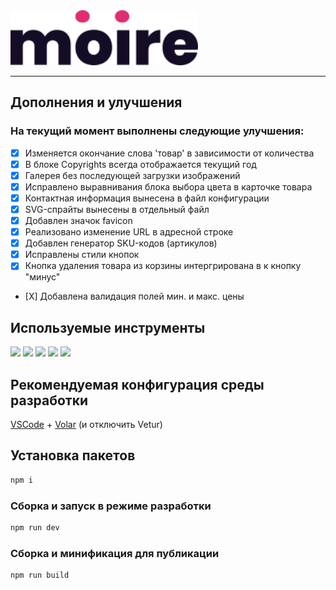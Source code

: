 
<img src="./moire/public/logo-moire.svg" alt="moire" width="300"/>

---

## Дополнения и улучшения

### На текущий момент выполнены следующие улучшения:

* [X] Изменяется окончание слова 'товар' в зависимости от количества
* [X] В блоке Copyrights всегда отображается текущий год
* [X] Галерея без последующей загрузки изображений
* [X] Исправлено выравнивания блока выбора цвета в карточке товара
* [X] Контактная информация вынесена в файл конфигурации
* [X] SVG-спрайты вынесены в отдельный файл
* [X] Добавлен значок favicon
* [X] Реализовано изменение URL в адресной строке
* [X] Добавлен генератор SKU-кодов (артикулов)
* [X] Исправлены стили кнопок
* [X] Кнопка удаления товара из корзины интергрирована в к кнопку "минус"
* [Х] Добавлена валидация полей мин. и макс. цены

## Используемые инструменты
[<img src="https://router.vuejs.org/logo.svg" height="36" />](https://router.vuejs.org)
[<img src="https://pinia.vuejs.org/logo.svg" height="40" />](https://pinia.vuejs.org)
[<img src="https://vitejs.dev/logo.svg" height="40" />](https://vitejs.dev)
[<img src="https://prettier.io/icon.png" height="40" />](https://prettier.io)
[<img src="https://cdn.freebiesupply.com/logos/large/2x/eslint-1-logo-png-transparent.png" height="40" />](https://eslint.org)

## Рекомендуемая конфигурация среды разработки

[VSCode](https://code.visualstudio.com/) + [Volar](https://marketplace.visualstudio.com/items?itemName=Vue.volar) (и отключить Vetur)

## Установка пакетов

```sh
npm i
```

### Сборка и запуск в режиме разработки

```sh
npm run dev
```

### Сборка и минификация для публикации

```sh
npm run build
```
